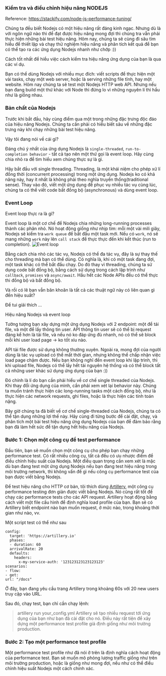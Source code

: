 ### Kiểm tra và điều chỉnh hiệu năng NODEJS
Reference: https://stackify.com/node-js-performance-tuning/

Chúng ta đều biết Nodejs có một hiệu năng rất đáng kinh ngạc. Nhưng dù là với ngôn ngữ nào thì để đạt được hiệu năng mong đợi thì chúng tra vẫn phải thực hiện những bài test hiệu năng. Hôm nay, chúng ta sẽ cùng đi sâu tìm hiểu để thiết lập và chạy thử nghiệm hiệu năng và phân tích kết quả để bạn có thể tạo ra các ứng dụng Nodejs nhanh như chớp :))

Cách tốt nhất để hiểu việc cách kiểm tra hiệu năng ứng dụng của bạn là qua các ví dụ.

Bạn có thể dùng Nodejs với nhiều mục đích: viết scripts để thực hiện một vài tasks, chạy một web server, hoặc là serving những file tĩnh, hay một website. Hôm nay chúng ta sẽ test một Nodejs HTTP web API. Nhưng nếu bạn đang build một thứ khác với Node thì đừng lo vì những nguyên lí thì hầu như là giống nhau.

### Bản chất của Nodejs

Trước khi bắt đầu, hãy cùng điểm qua một trong những đặc trưng độc đáo của hiệu năng Nodejs. Chúng ta cần phải có hiểu biết sâu về những đặc trưng này khi chạy những bài test hiệu năng.

Vậy tôi đang nói về cái gì?

Đáng chú ý nhất của ứng dụng Nodejs là `single-threaded`, `run-to-completion behavior` - tất cả tạo nên một thứ gọi là event loop. Hãy cùng chia nhỏ ra để tìm hiểu xem chúng thực sự là gì.

Hãy bắt đầu với single threading. Threading, là một khái niệm cho phép xử lí đồng thời (concurrent processing) trong một ứng dụng. Nodejs ko có khả năng này, hay ít nhất là không phải theo nghĩa truyền thống(traditional sense). Thay vào đó, viết một ứng dụng để phục vụ nhiều tác vụ cùng lúc, chúng ta có thể viết code bất đồng bộ (asynchronous) và dùng event loop.

### Event Loop

Event loop thực ra là gì?

Event loop là một cơ chế để Nodejs chia những long-running processes thành các phân nhỏ. Nó hoạt động giống như nhịp tim: mỗi một vài mili giây, Nodejs sẽ kiểm tra `work queue` để bắt đầu một task mới. Nếu có `work`, nó sẽ mang những `work` này lên `call stack` để thực thực đến khi kết thúc (run to completion).
![Event loop](https://stackify.com/wp-content/uploads/2019/01/Node.js-Event-Loop.png)

Bằng cách chia nhỏ các tác vụ, Nodejs có thể đa tác vụ, đây là sự thay thế cho threading mà bạn có thể dùng. Có nghĩa là, khi có một task đang đợi, một task khác có thể bắt đầu chạy. Do đó thay vì threading, chúng ta sử dụng code bất đồng bộ, bằng cách sử dụng trong cách lập trình như `callback`, `promises` và `async/await`. Hầu hết các Node APIs đều có thể thực thi đồng bộ và bất đồng bộ.

Và rồi có lẽ bạn vẫn băn khoăn là tất cả các thuật ngữ này có liên quan gì đến hiệu suất?

Để tui giải thích ...

Hiệu năng Nodejs và event loop

Tưởng tượng bạn xây dựng một ứng dụng Nodejs với 2 endpoint: một để tải file, và một để lấy thông tin user. API thông tin user sẽ có thể bị request đáng kể hơn là tải file, và nếu nó ko đáp ứng đủ nhanh, nó có thể sẽ block mỗi khi user load page -> ko tốt xíu nào.

API tải file được sử dụng không thường xuyên. Ngoài ra, mong đợi của người dùng là tác vụ upload có thể mất thời gian, nhưng không thể chấp nhận việc load page chậm được. Nếu bạn không nghĩ đến event loop khi lập trình, thì khi upload file, Nodejs có thể lấy hết tài nguyên hệ thống và có thể block tất cả những user khác sử dụng ứng dụng của bạn :))

Đó chính là lí do bạn cần phải hiểu về cơ chế single threaded của Nodejs. Khi thay đổi ứng dụng của mình, cần phải xem xét lại behavior này. Chúng ta muốn tránh thực hiện các long-running tasks một cách đồng bộ, như là thực hiện các network requests, ghi files, hoặc là thực hiện các tính toán nặng.

Bây giờ chúng ta đã biết về cơ chế single-threaded của Nodejs, chúng ta có thể tận dụng những lợi thế này. Hãy cùng đi từng bước để cài đặt, chạy, và phân tích một bài test hiệu năng ứng dụng Nodejs của bạn để đảm bảo rằng bạn đã làm hết sức để tận dụng hết hiệu năng của Nodejs.

### Bước 1: Chọn một công cụ để test performance

Đầu tiên, bạn sẽ muốn chọn một công cụ cho phép bạn chạy những performance test. Có rất nhiều công cụ, tất cả đều có ưu nhược điểm để điều chỉnh hiệu suất của Nodejs. Một điều quan trọng cần xem xét là mặc dù bạn đang test một ứng dụng Nodejs nếu bạn đang test hiệu năng trong môi trường network, thì không vấn đề gì nếu công cụ performance test của bạn được viết bằng Nodejs.

Để test hiệu năng cho HTTP cơ bản, tôi thích dùng [Artillery](https://artillery.ac), một công cụ performance testing đơn giản được viết bằng Nodejs. Nó cũng rất tốt để chạy các performance tests cho các API request. Artillery hoạt động bằng cách viết một file cấu hình để định nghĩa load profile của bạn. Bạn sẽ có Artillery biết endpoint nào bạn muốn request, ở mức nào, trong khoảng thời gian như nào, vv.

Một script test có thể như sau
```
config:
  target: 'https://artillery.io'
  phases:
  - duration: 60
  arrivalRate: 20
  defaults:
    headers:
      x-my-service-auth: '123123123123123123'
scenarios:
- flow:
- get:
url: "/docs"
```

Ở đây, bạn đang yêu cầu trang Artillery trong khoảng 60s với 20 new users truy cập vào URL.

Sau đó, chạy test, bạn chỉ cần chạy lệnh:
> artillery run your_config.yml
Artillery sẽ tạo nhiều request tới ứng dụng của bạn như bạn đã cài đặt cho nó. Điều này rất tiện để xây dựng một performance test profile giả định giống như môi trường production.

### Bước 2: Tạo một performance test profile

Một performance test profile như đã nói ở trên là định nghĩa cách hoạt động của performance test. Bạn sẽ muốn mô phỏng lượng traffic giống như trên môi trường production, hoặc là giống như mong đợi, nếu như có thể điều chỉnh hiệu suất Nodejs một cách chính xác. 





























































